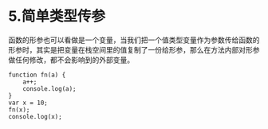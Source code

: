 # 5.简单类型传参

函数的形参也可以看做是一个变量，当我们把一个值类型变量作为参数传给函数的形参时，其实是把变量在栈空间里的值复制了一份给形参，那么在方法内部对形参做任何修改，都不会影响到的外部变量。

    function fn(a) {
        a++;
        console.log(a);
    }
    var x = 10;
    fn(x);
    console.log(x);

